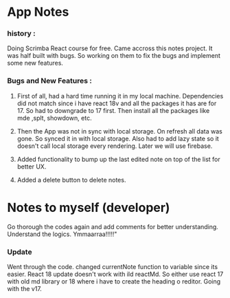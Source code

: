 # App Notes

### history :
Doing Scrimba React course for free. Came accross this notes project. It was half built with bugs. So working on them to fix the bugs and implement some new features.

### Bugs and New Features :

1. First of all, had a hard time running it in my local machine. Dependencies did not match since i have react 18v and all the packages it has are for 17. So had to downgrade to 17 first. Then install all the packages like mde ,splt, showdown, etc.

2. Then the App was not in sync with local storage. On refresh all data was gone. So synced it in with local storage. Also had to add lazy state so it doesn't call local storage every rendering. Later we will use firebase. 

3. Added functionality to bump up the last edited note on top of the list for better UX.

4. Added a delete button to delete notes.


# Notes to myself (developer)

Go thorough the codes again and add comments for better understanding. Understand the logics. Ymmaarraa!!!!!"

### Update 
Went through the code. changed currentNote function to variable since its easier. React 18 update doesn't work with ild reactMd. So either use react 17 with old md library or 18 where i have to create the heading o reditor. Going with the v17.